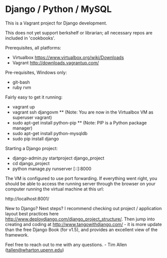 # Django / Python / MySQL

This is a Vagrant project for Django development.

This does not yet support berkshelf or librarian; all necessary repos are included in 'cookbooks'.

Prerequisites, all platforms:

* Virtualbox https://www.virtualbox.org/wiki/Downloads
* Vagrant http://downloads.vagrantup.com/

Pre-requisites, Windows only:

* git-bash
* ruby rvm

Fairly easy to get it running:

* vagrant up
* vagrant ssh djangovm
** (Note: You are now in the Virtualbox VM as superuser vagrant)
* sudo apt-get install python-pip
** (Note: PIP is a Python package manager)
* sudo apt-get install python-mysqldb
* sudo pip install django

Starting a Django project:

* django-admin.py startproject django_project
* cd django_project
* python manage.py runserver [::]:8000

The VM is configured to use port forwarding. If everything went right, you should be able to access the 
running server through the browser on your computer running the virtual machine at this url:

http://localhost:8001/

New to Django? Next steps? I recommend checking out project / application layout best practices here http://www.deploydjango.com/django_project_structure/. Then jump into creating and coding at http://www.tangowithdjango.com/ - it is more update than the free Django Book (for v1.5), and provides an excellent view of the framework.

Feel free to reach out to me with any questions. - Tim Allen (tallen@wharton.upenn.edu)